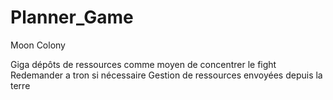 # Planner_Game
Moon Colony

Giga dépôts de ressources comme moyen de concentrer le fight Redemander a tron si nécessaire Gestion de ressources envoyées depuis la terre

